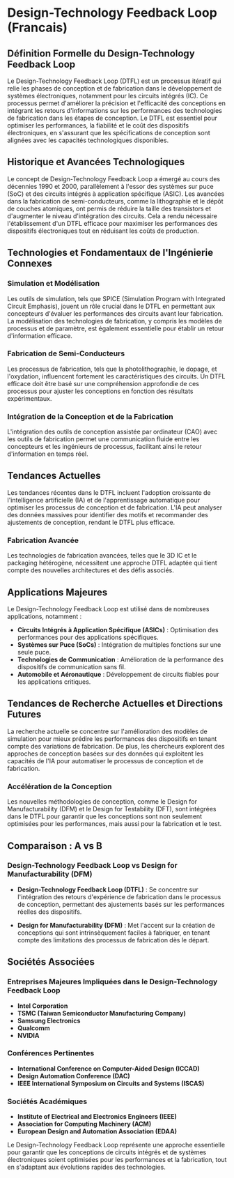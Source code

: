 # Design-Technology Feedback Loop (Francais)

## Définition Formelle du Design-Technology Feedback Loop

Le Design-Technology Feedback Loop (DTFL) est un processus itératif qui relie les phases de conception et de fabrication dans le développement de systèmes électroniques, notamment pour les circuits intégrés (IC). Ce processus permet d'améliorer la précision et l'efficacité des conceptions en intégrant les retours d'informations sur les performances des technologies de fabrication dans les étapes de conception. Le DTFL est essentiel pour optimiser les performances, la fiabilité et le coût des dispositifs électroniques, en s'assurant que les spécifications de conception sont alignées avec les capacités technologiques disponibles.

## Historique et Avancées Technologiques

Le concept de Design-Technology Feedback Loop a émergé au cours des décennies 1990 et 2000, parallèlement à l'essor des systèmes sur puce (SoC) et des circuits intégrés à application spécifique (ASIC). Les avancées dans la fabrication de semi-conducteurs, comme la lithographie et le dépôt de couches atomiques, ont permis de réduire la taille des transistors et d'augmenter le niveau d'intégration des circuits. Cela a rendu nécessaire l'établissement d'un DTFL efficace pour maximiser les performances des dispositifs électroniques tout en réduisant les coûts de production.

## Technologies et Fondamentaux de l'Ingénierie Connexes

### Simulation et Modélisation

Les outils de simulation, tels que SPICE (Simulation Program with Integrated Circuit Emphasis), jouent un rôle crucial dans le DTFL en permettant aux concepteurs d'évaluer les performances des circuits avant leur fabrication. La modélisation des technologies de fabrication, y compris les modèles de processus et de paramètre, est également essentielle pour établir un retour d'information efficace.

### Fabrication de Semi-Conducteurs

Les processus de fabrication, tels que la photolithographie, le dopage, et l'oxydation, influencent fortement les caractéristiques des circuits. Un DTFL efficace doit être basé sur une compréhension approfondie de ces processus pour ajuster les conceptions en fonction des résultats expérimentaux.

### Intégration de la Conception et de la Fabrication

L'intégration des outils de conception assistée par ordinateur (CAO) avec les outils de fabrication permet une communication fluide entre les concepteurs et les ingénieurs de processus, facilitant ainsi le retour d'information en temps réel.

## Tendances Actuelles

Les tendances récentes dans le DTFL incluent l'adoption croissante de l'intelligence artificielle (IA) et de l'apprentissage automatique pour optimiser les processus de conception et de fabrication. L'IA peut analyser des données massives pour identifier des motifs et recommander des ajustements de conception, rendant le DTFL plus efficace.

### Fabrication Avancée

Les technologies de fabrication avancées, telles que le 3D IC et le packaging hétérogène, nécessitent une approche DTFL adaptée qui tient compte des nouvelles architectures et des défis associés.

## Applications Majeures

Le Design-Technology Feedback Loop est utilisé dans de nombreuses applications, notamment :

- **Circuits Intégrés à Application Spécifique (ASICs)** : Optimisation des performances pour des applications spécifiques.
- **Systèmes sur Puce (SoCs)** : Intégration de multiples fonctions sur une seule puce.
- **Technologies de Communication** : Amélioration de la performance des dispositifs de communication sans fil.
- **Automobile et Aéronautique** : Développement de circuits fiables pour les applications critiques.

## Tendances de Recherche Actuelles et Directions Futures

La recherche actuelle se concentre sur l'amélioration des modèles de simulation pour mieux prédire les performances des dispositifs en tenant compte des variations de fabrication. De plus, les chercheurs explorent des approches de conception basées sur des données qui exploitent les capacités de l'IA pour automatiser le processus de conception et de fabrication.

### Accélération de la Conception 

Les nouvelles méthodologies de conception, comme le Design for Manufacturability (DFM) et le Design for Testability (DFT), sont intégrées dans le DTFL pour garantir que les conceptions sont non seulement optimisées pour les performances, mais aussi pour la fabrication et le test.

## Comparaison : A vs B

### Design-Technology Feedback Loop vs Design for Manufacturability (DFM)

- **Design-Technology Feedback Loop (DTFL)** : Se concentre sur l'intégration des retours d'expérience de fabrication dans le processus de conception, permettant des ajustements basés sur les performances réelles des dispositifs.
  
- **Design for Manufacturability (DFM)** : Met l'accent sur la création de conceptions qui sont intrinsèquement faciles à fabriquer, en tenant compte des limitations des processus de fabrication dès le départ.

## Sociétés Associées

### Entreprises Majeures Impliquées dans le Design-Technology Feedback Loop

- **Intel Corporation**
- **TSMC (Taiwan Semiconductor Manufacturing Company)**
- **Samsung Electronics**
- **Qualcomm**
- **NVIDIA**

### Conférences Pertinentes

- **International Conference on Computer-Aided Design (ICCAD)**
- **Design Automation Conference (DAC)**
- **IEEE International Symposium on Circuits and Systems (ISCAS)**

### Sociétés Académiques

- **Institute of Electrical and Electronics Engineers (IEEE)**
- **Association for Computing Machinery (ACM)**
- **European Design and Automation Association (EDAA)**

Le Design-Technology Feedback Loop représente une approche essentielle pour garantir que les conceptions de circuits intégrés et de systèmes électroniques soient optimisées pour les performances et la fabrication, tout en s'adaptant aux évolutions rapides des technologies.